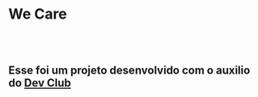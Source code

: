 <h1>We Care</h1>
<br>
<br>
<h2>Esse foi um projeto desenvolvido com o auxilio do <a href="https://rodolfomori.com.br/devclub"</a> Dev Club</h2>

